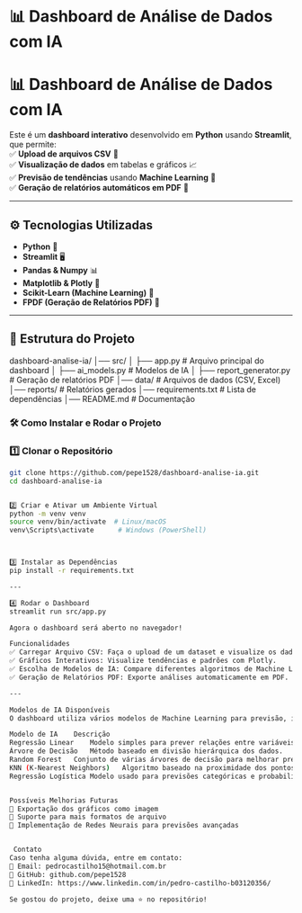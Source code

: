 # 📊 Dashboard de Análise de Dados com IA

# 📊 Dashboard de Análise de Dados com IA

Este é um **dashboard interativo** desenvolvido em **Python** usando **Streamlit**, que permite:  
✅ **Upload de arquivos CSV** 📂  
✅ **Visualização de dados** em tabelas e gráficos 📈  
✅ **Previsão de tendências** usando **Machine Learning** 🤖  
✅ **Geração de relatórios automáticos em PDF** 📑  

---

## ⚙ **Tecnologias Utilizadas**
- **Python** 🐍
- **Streamlit** 🖥
- **Pandas & Numpy** 📊
- **Matplotlib & Plotly** 🎨
- **Scikit-Learn (Machine Learning)** 🤖
- **FPDF (Geração de Relatórios PDF)** 📄

---

## 📂 Estrutura do Projeto

dashboard-analise-ia/ │── src/
│ ├── app.py # Arquivo principal do dashboard
│ ├── ai_models.py # Modelos de IA
│ ├── report_generator.py # Geração de relatórios PDF
│── data/ # Arquivos de dados (CSV, Excel)
│── reports/ # Relatórios gerados
│── requirements.txt # Lista de dependências
│── README.md # Documentação

### 🛠 **Como Instalar e Rodar o Projeto**
### **1️⃣ Clonar o Repositório**
```bash
git clone https://github.com/pepe1528/dashboard-analise-ia.git
cd dashboard-analise-ia


2️⃣ Criar e Ativar um Ambiente Virtual
python -m venv venv
source venv/bin/activate  # Linux/macOS
venv\Scripts\activate      # Windows (PowerShell)



3️⃣ Instalar as Dependências
pip install -r requirements.txt

---

4️⃣ Rodar o Dashboard
streamlit run src/app.py

Agora o dashboard será aberto no navegador!

Funcionalidades
✅ Carregar Arquivo CSV: Faça o upload de um dataset e visualize os dados.
✅ Gráficos Interativos: Visualize tendências e padrões com Plotly.
✅ Escolha de Modelos de IA: Compare diferentes algoritmos de Machine Learning.
✅ Geração de Relatórios PDF: Exporte análises automaticamente em PDF.

---

Modelos de IA Disponíveis
O dashboard utiliza vários modelos de Machine Learning para previsão, incluindo:

Modelo de IA	Descrição
Regressão Linear	Modelo simples para prever relações entre variáveis.
Árvore de Decisão	Método baseado em divisão hierárquica dos dados.
Random Forest	Conjunto de várias árvores de decisão para melhorar previsões.
KNN (K-Nearest Neighbors)	Algoritmo baseado na proximidade dos pontos de dados.
Regressão Logística	Modelo usado para previsões categóricas e probabilísticas.


Possíveis Melhorias Futuras
🔹 Exportação dos gráficos como imagem 
🔹 Suporte para mais formatos de arquivo 
🔹 Implementação de Redes Neurais para previsões avançadas 


 Contato
Caso tenha alguma dúvida, entre em contato:
📩 Email: pedrocastilho15@hotmail.com.br
🔗 GitHub: github.com/pepe1528
🔗 LinkedIn: https://www.linkedin.com/in/pedro-castilho-b03120356/

Se gostou do projeto, deixe uma ⭐ no repositório!